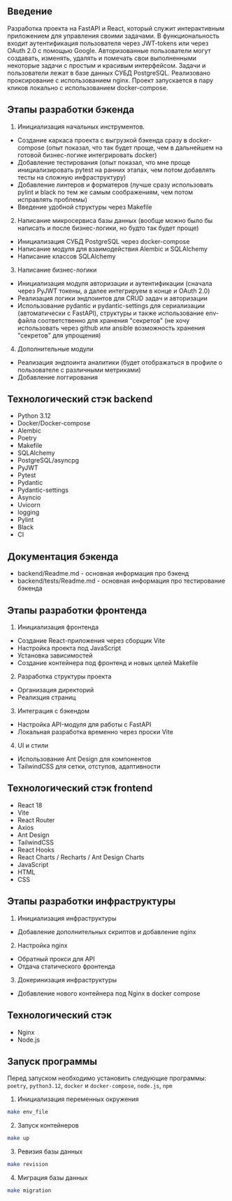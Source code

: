 ## Введение

Разработка проекта на FastAPI и React, который служит интерактивным приложением для управления своими задачами. В функциональность входит аутентификация пользователя через JWT-tokens или через OAuth 2.0 с помощью Google. Авторизованные пользователи могут создавать, изменять, удалять и помечать свои выполненными некоторые задачи с простым и красивым интерфейсом. Задачи и пользователи лежат в базе данных СУБД PostgreSQL. Реализовано проксирование с использованием nginx. Проект запускается в пару кликов локально с использованием docker-compose. 

## Этапы разработки бэкенда

1. Инициализация начальных инструментов.
- Создание каркаса проекта с выгрузкой бэкенда сразу в docker-compose (опыт показал, что так будет проще, чем в дальнейшем на готовой бизнес-логике интегрировать docker)
- Добавление тестирования (опыт показал, что мне проще инициализировать pytest на ранних этапах, чем потом добавлять тесты на сложную инфраструктуру)
- Добавление линтеров и форматеров (лучше сразу использовать pylint и black по тем же самым соображениям, чем потом исправлять проблемы)
- Введение удобной структуры через Makefile 
2. Написание микросервиса базы данных (вообще можно было бы написать и после бизнес-логики, но будто так будет проще)
- Инициализация СУБД PostgreSQL через docker-compose 
- Написание модуля для взаимодействия Alembic и SQLAlchemy
- Написание классов SQLAlchemy 
3. Написание бизнес-логики 
- Инициализация модуля авторизации и аутентификации (сначала через PyJWT токены, а далее интегрируем в конце и OAuth 2.0)
- Реализация логики эндпоинтов для CRUD задач и авторизации 
- Использование pydantic и pydantic-settings для сериализации (автоматически с FastAPI), структуры и также использование env-файла 
соответственно для хранения "секретов" (не хочу использовать через github или ansible возможность хранения "секретов" для упрощения)
4. Дополнительные модули
- Реализация эндпоинта аналитики (будет отображаться в профиле о пользователе с различными метриками) 
- Добавление логгирования 

## Технологический стэк backend 

- Python 3.12
- Docker/Docker-compose
- Alembic 
- Poetry
- Makefile
- SQLAlchemy
- PostgreSQL/asyncpg
- PyJWT
- Pytest
- Pydantic
- Pydantic-settings
- Asyncio
- Uvicorn
- logging
- Pylint
- Black
- CI


## Документация бэкенда

- backend/Readme.md - основная информация про бэкенд
- backend/tests/Readme.md - основная информация про тестирование бэкенда


## Этапы разработки фронтенда

1. Инициализация фронтенда
- Создание React-приложения через сборщик Vite
- Настройка проекта под JavaScript
- Установка зависимостей
- Создание контейнера под фронтенд и новых целей Makefile
2. Разработка структуры проекта
- Организация директорий
- Реализция страниц 
3. Интеграция с бэкендом
- Настройка API-модуля для работы с FastAPI
- Локальная разработка временно через проски Vite
4. UI и стили
- Использование Ant Design для компонентов
- TailwindCSS для сетки, отступов, адаптивности

## Технологический стэк frontend

- React 18
- Vite
- React Router 
- Axios
- Ant Design
- TailwindCSS
- React Hooks
- React Charts / Recharts / Ant Design Charts
- JavaScript
- HTML
- CSS

## Этапы разработки инфраструктуры

1. Инициализация инфраструктуры
- Добавление дополнительных скриптов и добавление nginx
2. Настройка nginx
- Обратный прокси для API
- Отдача статического фронтенда
3. Докеринизация инфраструктуры 
- Добавление нового контейнера под Nginx в docker compose 

## Технологический стэк

- Nginx
- Node.js

## Запуск программы 

Перед запуском необходимо установить следующие программы:
`poetry`, `python3.12`, `docker` и `docker-compose`, `node.js`, `npm`

1. Инициализация переменных окружения 

```bash
make env_file
```

2. Запуск контейнеров

```bash
make up
```

3. Ревизия базы данных

```bash
make revision
```

4. Миграция базы данных

```bash
make migration
```

